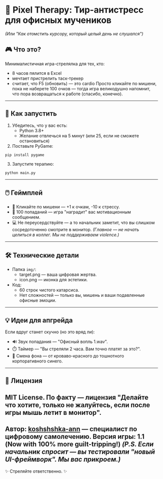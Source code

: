 # 🎯 Pixel Therapy: Тир-антистресс для офисных мучеников
*(Или "Как отомстить курсору, который целый день не слушался")*

## 🎮 Что это?
Минималистичная игра-стрелялка для тех, кто:
- 8 часов пялится в Excel
- мечтает пристрелить таск-трекер
- считает, что F5 (обновить) — это cardio
Просто кликайте по мишени, пока не наберете 100 очков — тогда игра великодушно напомнит, что пора возвращаться к работе (спасибо, конечно).
---
## 🚀 Как запустить
1. Убедитесь, что у вас есть:
    - Python 3.8+
    - Желание отвлечься на 5 минут (или 25, если не сможете остановиться)
2. Поставьте PyGame:
```
pip install pygame
```
3. Запустите терапию:
```
python main.py
```
---
## 🖱️ Геймплей
- 🔴 Кликайте по мишени — +1 к очкам, -10 к стрессу.
- 🎯 100 попаданий — игра "наградит" вас мотивационным сообщением.
- 💻 Не переусердствуйте — а то начальник заметит, что вы слишком сосредоточенно смотрите в монитор.
*(Главное — не начать целиться в коллег. Мы не поддерживаем violence.)*
---
## 🛠️ Технические детали
- Папка `img/`:
    + target.png — ваша цифровая жертва.
    + icon.png — иконка для эстетики.
- Код:
    + 60 строк чистого катарсиса.
    + Нет сложностей — только вы, мишень и ваши подавленные офисные эмоции.
---
## 💡 Идеи для апгрейда
Если вдруг станет скучно (но это вряд ли):
- 🔊 Звук попадания — "Офисный вопль 1.wav".
- ⏱️ Таймер — "Вы стреляли 2 часа. Вам точно платят за это?".
- 🎨 Смена фона — от кроваво-красного до тошнотного корпоративного синего.
---
## 📜 Лицензия
MIT License.
По факту — лицензия "Делайте что хотите, только не жалуйтесь, если после игры мышь летит в монитор".
---
Автор: [koshshshka-ann](https://github.com/koshshshka-ann) — специалист по цифровому самолечению.
Версия игры: 1.1 (Now with 100% more guilt-tripping!)
*(P.S. Если начальник спросит — вы тестировали "новый UI-фреймворк". Мы вас прикроем.)*
---
✨ Стреляйте ответственно. ✨


